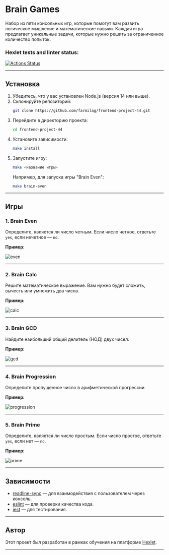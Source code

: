 

# Brain Games

Набор из пяти консольных игр, которые помогут вам развить логическое мышление и математические навыки. Каждая игра предлагает уникальные задачи, которые нужно решить за ограниченное количество попыток.

### Hexlet tests and linter status:
[![Actions Status](https://github.com/farmilag/frontend-project-44/actions/workflows/hexlet-check.yml/badge.svg)](https://github.com/farmilag/frontend-project-44/actions)

---

## Установка

1. Убедитесь, что у вас установлен Node.js (версия 14 или выше).
2. Склонируйте репозиторий:
   ```bash
   git clone https://github.com/farmilag/frontend-project-44.git
   ```
3. Перейдите в директорию проекта:
   ```bash
   cd frontend-project-44
   ```
4. Установите зависимости:
   ```bash
   make install
   ```
5. Запустите игру:
   ```bash
   make <название игры>
   ```
   Например, для запуска игры "Brain Even":
   ```bash
   make brain-even
   ```

---

## Игры

### 1. **Brain Even**
Определите, является ли число четным. Если число четное, ответьте `yes`, если нечетное — `no`.

**Пример:**

![even](https://github.com/user-attachments/assets/38a9ccb7-58f1-484a-88c0-21cb71bb0511)


---

### 2. **Brain Calc**
Решите математическое выражение. Вам нужно будет сложить, вычесть или умножить два числа.

**Пример:**

![calc](https://github.com/user-attachments/assets/8da16fdc-ca55-4847-be7f-4a62cade0dfd)


---

### 3. **Brain GCD**
Найдите наибольший общий делитель (НОД) двух чисел.

**Пример:**

![gcd](https://github.com/user-attachments/assets/75bab1a0-4dc8-4669-8c9b-bf8790ebc12c)


---

### 4. **Brain Progression**
Определите пропущенное число в арифметической прогрессии.

**Пример:**

![progression](https://github.com/user-attachments/assets/4d0ce668-d26e-43f0-8b85-1778f16302ac)


---

### 5. **Brain Prime**
Определите, является ли число простым. Если число простое, ответьте `yes`, если нет — `no`.

**Пример:**

![prime](https://github.com/user-attachments/assets/1f42c498-0b23-4d87-839e-fd7c19c91d7a)


---

## Зависимости

- [readline-sync](https://www.npmjs.com/package/readline-sync) — для взаимодействия с пользователем через консоль.
- [eslint](https://eslint.org/) — для проверки качества кода.
- [jest](https://jestjs.io/) — для тестирования.

---

## Автор

Этот проект был разработан в рамках обучения на платформе [Hexlet](https://hexlet.io/).

---

